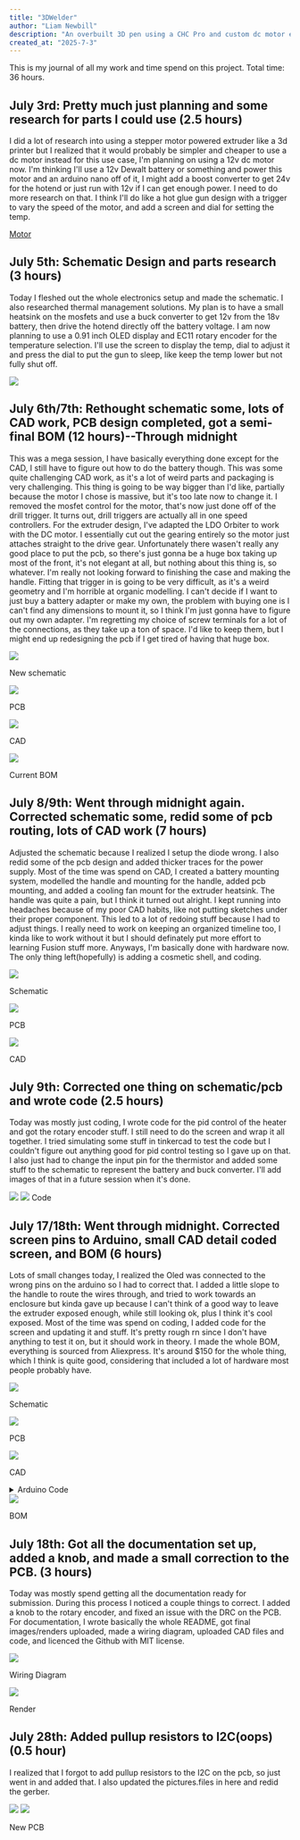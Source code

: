 ```yaml
---
title: "3DWelder"
author: "Liam Newbill"
description: "An overbuilt 3D pen using a CHC Pro and custom dc motor extruder powered by a power tool battery."
created_at: "2025-7-3"
---
```


This is my journal of all my work and time spend on this project. Total time: 36 hours.

## July 3rd: Pretty much just planning and some research for parts I could use (2.5 hours)
I did a lot of research into using a stepper motor powered extruder like a 3d printer but I realized that it would probably be simpler and cheaper to use a dc motor instead for this use case, I'm planning on using a 12v dc motor now. 
I'm thinking I'll use a 12v Dewalt battery or something and power this motor and an arduino nano off of it, I might add a boost converter to get 24v for the hotend or just run with 12v if I can get enough power. I need to do more research on that.
I think I'll do like a hot glue gun design with a trigger to vary the speed of the motor, and add a screen and dial for setting the temp.

[Motor](https://www.amazon.com/Greartisan-Geared-Turbine-Reduction-JSX330-370/dp/B0721W14ZN/ref=sr_1_1_sspa?crid=BVQR541YGE08&dib=eyJ2IjoiMSJ9.oLpiQnpHtL-iijUgXmggbt_SvO7hYySToax_XGpDeLkfFn2bHxRKIfLfuPBssr_R_k7cdtel90G_L7utPMuTbUV14ISLVm8h2fp54XC--dKuJBjgMzX_s6-z8TtYZV-H3nkxiFmWx4oEOBn7_fDCv_bDNUpMzZRVYODyPTjY5bYlZtv_M10yP7OoldZfhLQk8tCjm8eXxAFSSlDhC6_9fKfoNHYQJ5ctz5mGXOHPFHmyxhDLtOpcIiH_vWJblV4JCW4QLWGQymfdHmJrWmVovV3qiar1aBt6uVYWmtaIpS0.AJz89m5LABnsaEO1EdVASL3rXrM84tjpxKPGArhlyLQ&dib_tag=se&keywords=12v%2Bgeared%2Bdc%2Bmotor&qid=1751592427&sprefix=12v%2Bgeared%2Bdc%2Bmotor%2Caps%2C108&sr=8-1-spons&sp_csd=d2lkZ2V0TmFtZT1zcF9hdGY&th=1)

## July 5th: Schematic Design and parts research (3 hours)
Today I fleshed out the whole electronics setup and made the schematic. I also researched thermal management solutions. My plan is to have a small heatsink on the mosfets and use a buck converter to get 12v from the 18v battery, then drive the hotend directly off the battery voltage.
I am now planning to use a 0.91 inch OLED display and EC11 rotary encoder for the temperature selection. I'll use the screen to display the temp, dial to adjust it and press the dial to put the gun to sleep, like keep the temp lower but not fully shut off.

<img src="https://github.com/destroyer796/3DWelder/blob/main/Images/7-6Schematic.PNG"/>

## July 6th/7th: Rethought schematic some, lots of CAD work, PCB design completed, got a semi-final BOM (12 hours)--Through midnight
This was a mega session, I have basically everything done except for the CAD, I still have to figure out how to do the battery though. This was some quite challenging CAD work, as it's a lot of weird parts and packaging is very challenging. This thing is going to be way bigger than I'd like, partially because the motor I chose is massive, but it's too late now to change it. I removed the mosfet control for the motor, that's now just done off of the drill trigger. It turns out, drill triggers are actually all in one speed controllers. For the extruder design, I've adapted the LDO Orbiter to work with the DC motor. I essentially cut out the gearing entirely so the motor just attaches straight to the drive gear. Unfortunately there wasen't really any good place to put the pcb, so there's just gonna be a huge box taking up most of the front, it's not elegant at all, but nothing about this thing is, so whatever. I'm really not looking forward to finishing the case and making the handle. Fitting that trigger in is going to be very difficult, as it's a weird geometry and I'm horrible at organic modelling. I can't decide if I want to just buy a battery adapter or make my own, the problem with buying one is I can't find any dimensions to mount it, so I think I'm just gonna have to figure out my own adapter. I'm regretting my choice of screw terminals for a lot of the connections, as they take up a ton of space. I'd like to keep them, but I might end up redesigning the pcb if I get tired of having that huge box.

<img src="https://github.com/destroyer796/3DWelder/blob/main/Images/7-7Schematic.PNG"/>

New schematic

<img src="https://github.com/destroyer796/3DWelder/blob/main/Images/7-7PCB.PNG"/>

PCB

<img src="https://github.com/destroyer796/3DWelder/blob/main/Images/7-7CAD.PNG"/>

CAD

<img src="https://github.com/destroyer796/3DWelder/blob/main/Images/7-7Cart.PNG"/>

Current BOM

## July 8/9th: Went through midnight again. Corrected schematic some, redid some of pcb routing, lots of CAD work (7 hours)
Adjusted the schematic because I realized I setup the diode wrong. I also redid some of the pcb design and added thicker traces for the power supply. Most of the time was spend on CAD, I created a battery mounting system, modelled the handle and mounting for the handle, added pcb mounting, and added a cooling fan mount for the extruder heatsink. The handle was quite a pain, but I think it turned out alright. I kept running into headaches because of my poor CAD habits, like not putting sketches under their proper component. This led to a lot of redoing stuff because I had to adjust things. I really need to work on keeping an organized timeline too, I kinda like to work without it but I should definately put more effort to learning Fusion stuff more. Anyways, I'm basically done with hardware now. The only thing left(hopefully) is adding a cosmetic shell, and coding.

<img src="https://github.com/destroyer796/3DWelder/blob/main/Images/7-9Schematic.PNG"/>

Schematic

<img src="https://github.com/destroyer796/3DWelder/blob/main/Images/7-9PCB.PNG"/>

PCB

<img src="https://github.com/destroyer796/3DWelder/blob/main/Images/7-9CAD.PNG"/>

CAD

## July 9th: Corrected one thing on schematic/pcb and wrote code (2.5 hours)
Today was mostly just coding, I wrote code for the pid control of the heater and got the rotary encoder stuff. I still need to do the screen and wrap it all together. I tried simulating some stuff in tinkercad to test the code but I couldn't figure out anything good for pid control testing so I gave up on that. I also just had to change the input pin for the thermistor and added some stuff to the schematic to represent the battery and buck converter. I'll add images of that in a future session when it's done.

<img src="https://github.com/destroyer796/3DWelder/blob/main/Images/7-9Code1.PNG"/>
<img src="https://github.com/destroyer796/3DWelder/blob/main/Images/7-9Code2.PNG"/>
Code

## July 17/18th: Went through midnight. Corrected screen pins to Arduino, small CAD detail coded screen, and BOM (6 hours)
Lots of small changes today, I realized the Oled was connected to the wrong pins on the arduino so I had to correct that. I added a little slope to the handle to route the wires through, and tried to work towards an enclosure but kinda gave up because I can't think of a good way to leave the extruder exposed enough, while still looking ok, plus I think it's cool exposed. Most of the time was spend on coding, I added code for the screen and updating it and stuff. It's pretty rough rn since I don't have anything to test it on, but it should work in theory. I made the whole BOM, everything is sourced from Aliexpress. It's around $150 for the whole thing, which I think is quite good, considering that included a lot of hardware most people probably have.

<img src="https://github.com/destroyer796/3DWelder/blob/main/Images/7-18Schematic.PNG">

Schematic

<img src="https://github.com/destroyer796/3DWelder/blob/main/Images/7-18PCB.PNG">

PCB

<img src="https://github.com/destroyer796/3DWelder/blob/main/Images/7-18CAD.PNG">

CAD


<details>
  <summary>
    Arduino Code
  </summary>
  
  ~~~
  #include <PID_v1.h>
  #include <Adafruit_SSD1306.h>
  #include <Adafruit_GFX.h>
  #include <Wire.h>
  
  //Defines screen width/height
  #define SCREEN_WIDTH 128
  #define SCREEN_HEIGHT 32
  
  //Not using a reset pin
  #define OLED_RESET -1
  
  //Creates a display named display, gives it parameters
  Adafruit_SSD1306 display(SCREEN_WIDTH, SCREEN_HEIGHT, &Wire, OLED_RESET);
  
  // EC11 code
  const int EC11PinA = 8;
  const int EC11PinB = 7;
  volatile in encoderPos = 0;
  in lastEncoded = 0;
  
  /* -----------  USER SETTINGS  ----------- */
  const int   thermistorPin   = A0;
  const int   heaterPin       = 6;     // PWM pin
  const int   statusLedPin    = 13;    // Built‑in LED on most Arduinos
  const float R_FIXED         = 100000.0;   // 100 kΩ divider resistor
  
  // Steinhart–Hart coefficients for Semitec 104GT‑2 / 104NT
  const float A = 1.009249522e-3;
  const float B = 2.378405444e-4;
  const float C = 2.019202697e-7;
  
  // PID tuning
  double Kp = 4.0, Ki = 0.3, Kd = 12.0;
  
  /* Temperature targets */
  double setpointC   = 60.0;   // Desired temperature
  const double MAX_TEMP_C      = 300.0;   // Hard safety limit
  const double MIN_VALID_VOLT  = 0.10;   // Thermistor‑open detection
  
  /* -----------  GLOBALS  ----------- */
  double inputC, outputPWM;          // For PID library
  PID myPID(&inputC, &outputPWM, &setpointC, Kp, Ki, Kd, DIRECT);
  
  enum FaultState { OK, OVER_TEMPERATURE, SENSOR_ERROR };
  FaultState fault = OK;
  
  /* Timing helpers */
  unsigned long lastBlink   = 0;
  bool          ledState    = false;
  
  void setup() {
    //Start I2C
    Wire.begin();
  
    // Initializes display using I2C address 0x3C, if it fails it prints error message
    // Switchcapvcc thing tells it that display has internal voltage regulator
    if (!display.begin(SSD1306_SWITCHCAPVCC, 0x3C)) {
      Serial.begin(9600);
      Serial.println(F("SSD1306 allocation failed"));
      for (;;);
    }
  
    //Display test commands
    display.clearDisplay(); // Clears display
    display.setTextSize(1); // Sets text size, 1 = 6/8 pixels, 5/7 without spacing, 2 = 2x, 3 = 3x
    display.setTextColor(SSD1306_WHITE); // Set white text
    display.setCursor(0,0); // Sets cursor to top-left
    display.println(F("Hello SH-S091!")); // Print message to display buffer
    display.display(); // Push everything in buffer to scren
    // display.setFont(), allows you to change fonts, need to install them
    // display.fillRect(x, y, width, height, SSD1306_BLACK) draws a black rect, way to clear part of screen
  
    //EC11 Code
    pinMode(EC11PinA, INPUT_PULLUP);
    pinMode(EC11PinB, INPUT_PULLUP);
    attachInterrupt(digitalPinToInterrupt(EC11PinA), updateEncoder, CHANGE);
    attachInterrupt(digitalPinToInterrupt(EC11PinB), updateEncoder, CHANGE);
  
  
    pinMode(heaterPin,   OUTPUT);
    pinMode(statusLedPin, OUTPUT);
    Serial.begin(9600);
  
    myPID.SetOutputLimits(0, 255);
    myPID.SetSampleTime(250);          // 4 Hz PID updates
    myPID.SetMode(AUTOMATIC);
  }
  
  void loop() {
    //EC11 Code
    static int lastPos = 0;
    if (encoderPos != lastPos) {
      Serial.print("Value: ");
      Serial.println(encoderPos);
  
      display.fillRect(0, 0, 64, 32, SSD1306_BLACK);
      display.setTextSize(1);
      display.setTextColor(SSD1306_WHITE);
      display.setCursor(0,0);
      display.println(F(encoderPos));
      display.display
  
      lastPos = encoderPos;
    }
  
  
    /* ---------- Read thermistor ---------- */
    int   adc = analogRead(thermistorPin);
    float v   = adc * 5.0 / 1023.0;
  
    /* Sensor fault check */
    if (v < MIN_VALID_VOLT)  fault = SENSOR_ERROR;
  
    /* Convert to °C if no sensor fault */
    if (fault == OK) {
      double R = R_FIXED * (5.0 / v - 1.0);
      double lnR = log(R);
      double tempK = 1.0 / (A + B*lnR + C*lnR*lnR*lnR);
      inputC = tempK - 273.15;
  
      /* Over‑temperature check */
      if (inputC >= MAX_TEMP_C) fault = OVER_TEMPERATURE;
    }
  
    /* ---------- Safety Handling ---------- */
    if (fault != OK) {
      myPID.SetMode(MANUAL);       // Freeze PID
      outputPWM = 0;               // Heater OFF
      analogWrite(heaterPin, 0);
    } else {
      myPID.Compute();             // Let PID calculate outputPWM
      analogWrite(heaterPin, (int)outputPWM);
    }
  
    /* ---------- Status LED ----------
       • ON  …… actively heating (PWM > 0)
       • Slow blink …… at set‑point (PID output ~0)
       • Fast blink …… fault
    ---------------------------------- */
    unsigned long now = millis();
    unsigned long blinkPeriod =
        (fault != OK)          ? 150 :        // fast blink on fault
        (outputPWM < 2)        ? 800 :        // slow blink at set‑point
                                 0;           // solid ON while heating
  
    if (blinkPeriod == 0) {
      digitalWrite(statusLedPin, HIGH);
    } else if (now - lastBlink >= blinkPeriod) {
      ledState = !ledState;
      digitalWrite(statusLedPin, ledState);
      lastBlink = now;
    }
  
    /* ---------- Serial Monitor ---------- */
    Serial.print("Temp: ");
    Serial.print((fault == OK) ? inputC : NAN);
    Serial.print(" °C | PWM: ");
    Serial.print(outputPWM);
    Serial.print(" | Fault: ");
    Serial.println(
        (fault == OK) ? "None" :
        (fault == OVER_TEMPERATURE) ? "Over-Temp" : "Sensor Error");
  
  
    // Shows temp on display
    display.fillRect(64, 0, 64, 32, SSD1306_BLACK);
    display.setTextSize(1);
    display.setTextColor(SSD1306_WHITE);
    display.setCursor(64,0);
    display.println(F(inputC));
    display.display
  }
  
  //EC11 code, runs everytime a change in position is detected
  void updateEncoder() {
    int MSB = digitalREad(EC11PinA);
    int LSB = digitalRead(EC11PinB);
  
    int encoded = (MSB << 1) | LSB;
    int sum = (lastEncocded << 2) | encoded;
  
    //Clockwise
    if (sum == 0b1101 || sum == 0b0100 || sum == 0b0010 || sum == 0b1011) {
      encoderPos += 5;
    }
    //Counter-Clockwise
    if (sum == 0b1110 || sum == 0b0111 || sum == 0b0001 || sum == 0b1000) {
      encoderPos -= 5;
    }
  
    lastEncoded = encoded
  }
  ~~~

</details>

<img src="https://github.com/destroyer796/3DWelder/blob/main/Images/7-18BOM.PNG">

BOM

## July 18th: Got all the documentation set up, added a knob, and made a small correction to the PCB. (3 hours)
Today was mostly spend getting all the documentation ready for submission. During this process I noticed a couple things to correct. I added a knob to the rotary encoder, and fixed an issue with the DRC on the PCB. For documentation, I wrote basically the whole README, got final images/renders uploaded, made a wiring diagram, uploaded CAD files and code, and licenced the Github with MIT license.

<img src="https://github.com/destroyer796/3DWelder/blob/main/Images/7-183DGunDiagram.png">

Wiring Diagram

<img src="https://github.com/destroyer796/3DWelder/blob/main/Images/3DWelderRender.png">

Render

## July 28th: Added pullup resistors to I2C(oops) (0.5 hour)
I realized that I forgot to add pullup resistors to the I2C on the pcb, so just went in and added that. I also updated the pictures.files in here and redid the gerber.

<img src="https://github.com/destroyer796/3DWelder/blob/main/Images/3DWelderSchematicNew.PNG">
<img src="https://github.com/destroyer796/3DWelder/blob/main/Images/3DWelderPCBNew.PNG">

New PCB

